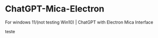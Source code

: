 # ChatGPT-Mica-Electron
For windows 11/(not testing Win10) | ChatGPT with Electron Mica Interface

teste
